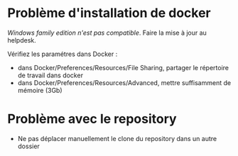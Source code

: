 # Problème d'installation de docker

*Windows family edition n'est pas compatible*. Faire la mise à jour au helpdesk.

Vérifiez les paramétres dans Docker :

- dans Docker/Preferences/Resources/File Sharing, partager le répertoire de travail dans docker 
- dans Docker/Preferences/Resources/Advanced, mettre suffisamment de mémoire (3Gb)

# Problème avec le repository
- Ne pas déplacer manuellement le clone du repository dans un autre dossier
